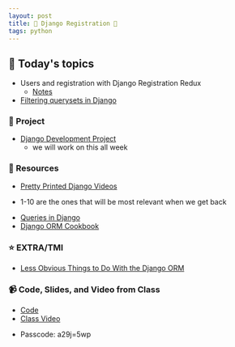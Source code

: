 ```yaml
---
layout: post
title: 🐴 Django Registration 🐴 
tags: python
---
```


## 📅 Today's topics

- Users and registration with Django Registration Redux
    - [Notes](https://github.com/momentum-pt-team-1/notes/blob/main/django-user-registration.md)
- [Filtering querysets in Django](https://docs.djangoproject.com/en/3.2/topics/db/queries/)

### 🎯  Project

- [Django Development Project](https://classroom.github.com/a/UnZJjRjv)
    - we will work on this all week

### 🔖 Resources

* [Pretty Printed Django Videos](https://www.youtube.com/playlist?list=PLXmMXHVSvS-DQfOsQdXkzEZyD0Vei7PKf)
- 1-10 are the ones that will be most relevant when we get back
* [Queries in Django](https://docs.djangoproject.com/en/3.2/topics/db/queries/)
* [Django ORM Cookbook](https://django-orm-cookbook-ko.readthedocs.io/_/downloads/en/latest/pdf/)


### ⭐️ EXTRA/TMI
* [Less Obvious Things to Do With the Django ORM](https://markusholtermann.eu/2019/03/less-obvious-things-to-do-with-djangos-orm/)


### 📹 Code, Slides, and Video from Class

* [Code](https://github.com/momentum-pt-team-1/examples/tree/main/todos)
* [Class Video](https://us02web.zoom.us/rec/share/d7C_zEPLA7irc-K532jgKh6Sg2hFPAalxDo2y49zrJr7jdEABrxsEBLO8v8dX78i.FPaTBXPA7U3fJcYy)
- Passcode: a29j=5wp

